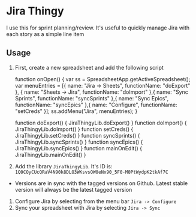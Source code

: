 # Jira Thingy

I use this for sprint planning/review. It's useful to quickly manage Jira with each story as a simple line item

## Usage
1. First, create a new spreadsheet and add the following script

      function onOpen() {
        var ss = SpreadsheetApp.getActiveSpreadsheet();
        var menuEntries = [{
          name: "Jira -> Sheets",
          functionName: "doExport"
        }, {
          name: "Sheets -> Jira",
          functionName: "doImport"
        },{
          name: "Sync Sprints",
          functionName: "syncSprints"
        },{
          name: "Sync Epics",
          functionName: "syncEpics"
        },{
          name: "Configure",
          functionName: "setCreds"
        }];
        ss.addMenu("Jira", menuEntries);
      }

      function doExport() {     JiraThingyLib.doExport()    }
      function doImport() {     JiraThingyLib.doImport()    }
      function setCreds() {     JiraThingyLib.setCreds()    }
      function syncSprints() {  JiraThingyLib.syncSprints() }
      function syncEpics() {    JiraThingyLib.syncEpics()   }
      function mainOnEdit() {   JiraThingyLib.mainOnEdit()  }

1. Add the library `JiraThingyLib`. It's ID is: `1Q0COyCUcQRaV4N90k8DLO3WKsvsOW0eNx90_5F0-M0PtWydpK2tkAf7C`
  - Versions are in sync with the tagged versions on Github. Latest stable version will always be the latest tagged version
1. Configure Jira by selecting from the menu bar `Jira -> Configure`
1. Sync your spreadsheet with Jira by selecting `Jira -> Sync`